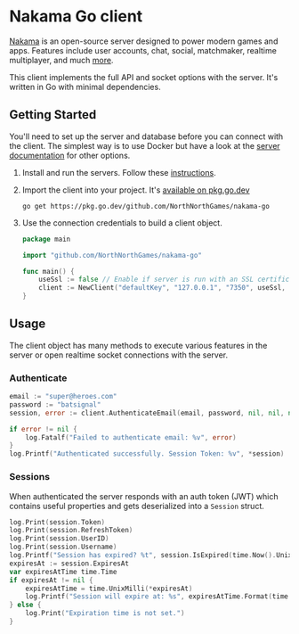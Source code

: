 # Nakama Go client

[Nakama](https://github.com/heroiclabs/nakama) is an open-source server designed to power modern games and apps.
Features include user accounts, chat, social, matchmaker, realtime multiplayer, and much [more](https://heroiclabs.com).

This client implements the full API and socket options with the server. It's written in Go with minimal dependencies.

## Getting Started

You'll need to set up the server and database before you can connect with the client. The simplest way is to use Docker
but have a look at the [server documentation](https://github.com/heroiclabs/nakama#getting-started) for other options.

1. Install and run the servers. Follow
   these [instructions](https://heroiclabs.com/docs/nakama/getting-started/install/docker/).

2. Import the client into your project.
   It's [available on pkg.go.dev](https://pkg.go.dev/github.com/NorthNorthGames/nakama-go)

   ```shell
   go get https://pkg.go.dev/github.com/NorthNorthGames/nakama-go
   ```

3. Use the connection credentials to build a client object.

   ```go
   package main

   import "github.com/NorthNorthGames/nakama-go"
   
   func main() {
	   useSsl := false // Enable if server is run with an SSL certificate
	   client := NewClient("defaultKey", "127.0.0.1", "7350", useSsl, nil, nil)
   }
   ```

## Usage

The client object has many methods to execute various features in the server or open realtime socket connections with
the server.

### Authenticate

```go
email := "super@heroes.com"
password := "batsignal"
session, error := client.AuthenticateEmail(email, password, nil, nil, nil)

if error != nil {
	log.Fatalf("Failed to authenticate email: %v", error)
}
log.Printf("Authenticated successfully. Session Token: %v", *session)
```

### Sessions

When authenticated the server responds with an auth token (JWT) which contains useful properties and gets deserialized
into a `Session` struct.

```go
log.Print(session.Token)
log.Print(session.RefreshToken)
log.Print(session.UserID)
log.Print(session.Username)
log.Printf("Session has expired? %t", session.IsExpired(time.Now().UnixMilli()/1000))
expiresAt := session.ExpiresAt
var expiresAtTime time.Time
if expiresAt != nil {
	expiresAtTime = time.UnixMilli(*expiresAt)
	log.Printf("Session will expire at: %s", expiresAtTime.Format(time.RFC3339))
} else {
	log.Print("Expiration time is not set.")
}
```